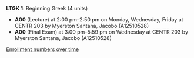 **LTGK 1**: Beginning Greek (4 units)

- **A00** (Lecture) at 2:00 pm–2:50 pm on Monday, Wednesday, Friday at CENTR 203 by Myerston Santana, Jacobo (A12510528)
- **A00** (Final Exam) at 3:00 pm–5:59 pm on Wednesday at CENTR 203 by Myerston Santana, Jacobo (A12510528)

[Enrollment numbers over time](./LTGK1.tsv)
